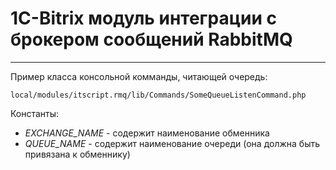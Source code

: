 # 1С-Bitrix модуль интеграции с брокером сообщений RabbitMQ

---

Пример класса консольной комманды, читающей очередь:
```
local/modules/itscript.rmq/lib/Commands/SomeQueueListenCommand.php
```
Константы:
- *EXCHANGE_NAME* - содержит наименование обменника
- *QUEUE_NAME* - содержит наименование очереди (она должна быть привязана к обменнику)
